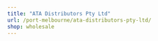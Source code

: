 ```yaml
---
title: "ATA Distributors Pty Ltd"
url: /port-melbourne/ata-distributors-pty-ltd/
shop: wholesale
---
```

